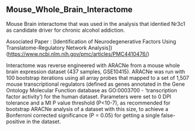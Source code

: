 ## Mouse_Whole_Brain_Interactome

Mouse Brain interactome that was used in the analysis that identied Nr3c1 as candidate driver for chronic alcohol addiction. 

Associated Paper : 
[Identification of Neurodegenerative Factors Using Translatome-Regulatory Network Analysis])(https://www.ncbi.nlm.nih.gov/pmc/articles/PMC4410476/)

Interactome was reverse engineered with ARACNe from a mouse whole brain expression dataset (437 samples, GSE10415). ARACNe was run with 100 bootstrap iterations using all array probes that mapped to a set of 1,507 mouse transcriptional regulators (defined as genes annotated in the Gene Ontology Molecular Function database as GO:0003700 - ‘transcription factor activity’) for the human dataset. Parameters were set to 0 DPI tolerance and a MI P value threshold (P<10-7), as recommended for bootstrap ARACNe analysis of a dataset with this size, to achieve a Bonferroni corrected significance (P = 0.05) for getting a single false-positive in the dataset.
